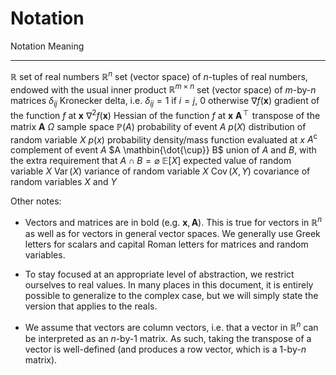 # Notation

  Notation                     Meaning
  ---------------------------- ----------------------------------------------------------------------------------------
  $\mathbb{R}$                 set of real numbers
  $\mathbb{R}^n$               set (vector space) of $n$-tuples of real numbers, endowed with the usual inner product
  $\mathbb{R}^{m \times n}$    set (vector space) of $m$-by-$n$ matrices
  $\delta_{ij}$                Kronecker delta, i.e. $\delta_{ij} = 1$ if $i = j$, $0$ otherwise
  $\nabla f(\mathbf{x})$       gradient of the function $f$ at $\mathbf{x}$
  $\nabla^2 f(\mathbf{x})$     Hessian of the function $f$ at $\mathbf{x}$
  $\mathbf{A}^{\!\top\!}$      transpose of the matrix $\mathbf{A}$
  $\Omega$                     sample space
  $\mathbb{P}(A)$              probability of event $A$
  $p(X)$                       distribution of random variable $X$
  $p(x)$                       probability density/mass function evaluated at $x$
  $A^\text{c}$                 complement of event $A$
  $A \mathbin{\dot{\cup}} B$   union of $A$ and $B$, with the extra requirement that $A \cap B = \varnothing$
  $\mathbb{E}[X]$              expected value of random variable $X$
  $\operatorname{Var}(X)$      variance of random variable $X$
  $\operatorname{Cov}(X, Y)$   covariance of random variables $X$ and $Y$

Other notes:

-   Vectors and matrices are in bold (e.g. $\mathbf{x}, \mathbf{A}$).
    This is true for vectors in $\mathbb{R}^n$ as well as for vectors in
    general vector spaces. We generally use Greek letters for scalars
    and capital Roman letters for matrices and random variables.

-   To stay focused at an appropriate level of abstraction, we restrict
    ourselves to real values. In many places in this document, it is
    entirely possible to generalize to the complex case, but we will
    simply state the version that applies to the reals.

-   We assume that vectors are column vectors, i.e. that a vector in
    $\mathbb{R}^n$ can be interpreted as an $n$-by-$1$ matrix. As such,
    taking the transpose of a vector is well-defined (and produces a row
    vector, which is a $1$-by-$n$ matrix).


```{tableofcontents}
```
